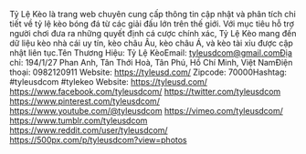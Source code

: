 Tỷ Lệ Kèo là trang web chuyên cung cấp thông tin cập nhật và phân tích chi tiết về tỷ lệ kèo bóng đá từ các giải đấu lớn trên thế giới. Với mục tiêu hỗ trợ người chơi đưa ra những quyết định cá cược chính xác, Tỷ Lệ Kèo mang đến dữ liệu kèo nhà cái uy tín, kèo châu Âu, kèo châu Á, và kèo tài xỉu được cập nhật liên tục.Tên Thương Hiệu: Tỷ Lệ KèoEmail: tyleusdcom@gmail.comĐịa chỉ: 194/1/27 Phan Anh, Tân Thới Hoà, Tân Phú, Hồ Chí Minh, Việt NamĐiện thoại: 0982120911
Website:
https://tyleusd.com/
Zipcode: 70000Hashtag: #tyleusdcom #tylekeo
Website:
https://tyleusd.com/
https://www.facebook.com/tyleusdcom/
https://twitter.com/tyleusdcom
https://www.pinterest.com/tyleusdcom/
https://www.youtube.com/@tyleusdcom
https://vimeo.com/tyleusdcom/
https://www.tumblr.com/tyleusdcom
https://www.reddit.com/user/tyleusdcom/
https://500px.com/p/tyleusdcom?view=photos